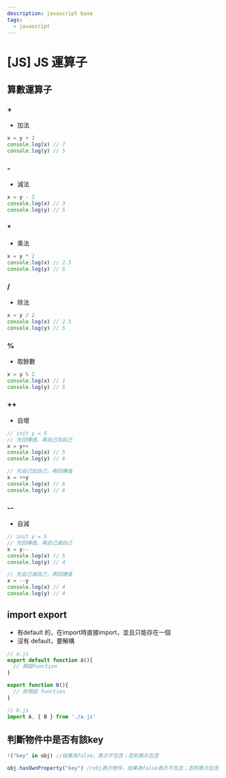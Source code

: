 ```yaml
---
description: javascript base 
tags:
  - javascript
---
```


# [JS] JS 運算子

## 算數運算子

### + 
* 加法
```js
x = y + 2 
console.log(x) // 7
console.log(y) // 5
```

### -
* 減法
```js
x = y - 2 
console.log(x) // 3
console.log(y) // 5
```

### *
* 乘法
```js
x = y * 2 
console.log(x) // 2.5
console.log(y) // 5
```


### /
* 除法
```js
x = y / 2 
console.log(x) // 2.5
console.log(y) // 5
```

### %
* 取餘數
```js
x = y % 2 
console.log(x) // 1
console.log(y) // 5
```

### ++
* 自增
```js
// init y = 5
// 先回傳值，再自己加自己
x = y++
console.log(x) // 5
console.log(y) // 6

// 先自己加自己，再回傳值
x = ++y
console.log(x) // 6
console.log(y) // 6
```


### --
* 自減
```js
// init y = 5
// 先回傳值，再自己減自己
x = y--
console.log(x) // 5
console.log(y) // 4

// 先自己減自己，再回傳值
x = --y
console.log(x) // 4
console.log(y) // 4
```

## import export
* 有default 的，在import時直接import，並且只能存在一個
* 沒有 default，要解構
```js
// a.js
export default function A(){
  // 預設function
}

export function B(){
  // 非預設 function
}
```
```js
// b.js
import A, { B } from './a.js'
```

## 判斷物件中是否有該key
```js
!("key" in obj) //结果為false，表示不包含；否則表示包含

obj.hasOwnProperty("key") //obj表示物件，结果為false表示不包含；否則表示包含
```
